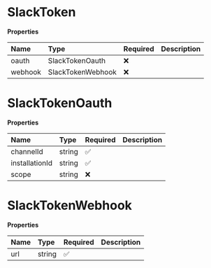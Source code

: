 # SlackToken

**Properties**

| Name    | Type              | Required | Description |
| :------ | :---------------- | :------- | :---------- |
| oauth   | SlackTokenOauth   | ❌       |             |
| webhook | SlackTokenWebhook | ❌       |             |

# SlackTokenOauth

**Properties**

| Name           | Type   | Required | Description |
| :------------- | :----- | :------- | :---------- |
| channelId      | string | ✅       |             |
| installationId | string | ✅       |             |
| scope          | string | ❌       |             |

# SlackTokenWebhook

**Properties**

| Name | Type   | Required | Description |
| :--- | :----- | :------- | :---------- |
| url  | string | ✅       |             |

<!-- This file was generated by liblab | https://liblab.com/ -->
